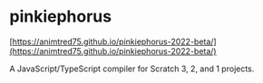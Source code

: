 # pinkiephorus

[https://animtred75.github.io/pinkiephorus-2022-beta/](https://animtred75.github.io/pinkiephorus-2022-beta/)

A JavaScript/TypeScript compiler for Scratch 3, 2, and 1 projects.
